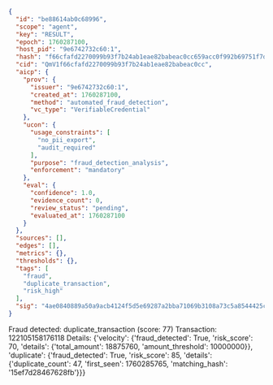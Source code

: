 ```json
{
  "id": "be88614ab0c68996",
  "scope": "agent",
  "key": "RESULT",
  "epoch": 1760287100,
  "host_pid": "9e6742732c60:1",
  "hash": "f66cfafd2270099b93f7b24ab1eae82babeac0cc659acc0f992b69751f7d651c",
  "cid": "QmV1f66cfafd2270099b93f7b24ab1eae82babeac0cc",
  "aicp": {
    "prov": {
      "issuer": "9e6742732c60:1",
      "created_at": 1760287100,
      "method": "automated_fraud_detection",
      "vc_type": "VerifiableCredential"
    },
    "ucon": {
      "usage_constraints": [
        "no_pii_export",
        "audit_required"
      ],
      "purpose": "fraud_detection_analysis",
      "enforcement": "mandatory"
    },
    "eval": {
      "confidence": 1.0,
      "evidence_count": 0,
      "review_status": "pending",
      "evaluated_at": 1760287100
    }
  },
  "sources": [],
  "edges": [],
  "metrics": {},
  "thresholds": {},
  "tags": [
    "fraud",
    "duplicate_transaction",
    "risk_high"
  ],
  "sig": "4ae0840889a50a9acb4124f5d5e69287a2bba71069b3108a73c5a8544425c626"
}
```

Fraud detected: duplicate_transaction (score: 77)
Transaction: 122105158176118
Details: {'velocity': {'fraud_detected': True, 'risk_score': 70, 'details': {'total_amount': 18875760, 'amount_threshold': 10000000}}, 'duplicate': {'fraud_detected': True, 'risk_score': 85, 'details': {'duplicate_count': 47, 'first_seen': 1760285765, 'matching_hash': '15ef7d28467628fb'}}}